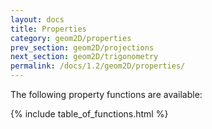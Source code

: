 ```yaml
---
layout: docs
title: Properties
category: geom2D/properties
prev_section: geom2D/projections
next_section: geom2D/trigonometry
permalink: /docs/1.2/geom2D/properties/
---
```


The following property functions are available:

{% include table_of_functions.html %}
